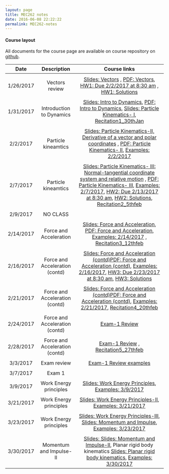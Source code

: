 ```yaml
---
layout: page
title: MEC262 notes
date: 2016-06-08 22:22:22
permalink: MEC262-notes
---
```


#### Course layout

All documents for the course page are available on course repository on [github](https://github.com/mec262sp17/mec262sp17.github.io). 




| Date     | Description | Course links |
| :----------: | :--------------------------------------: | :--------: | 
| | | |
|       1/26/2017    |   Vectors review | [Slides: Vectors](https://mec262sp17.github.io/Presentations/Review_vectors.html#/) , [PDF: Vectors](https://mec262sp17.github.io/Presentations/Review_vectors.pdf), [HW1: Due 2/2/2017 at 8:30 am](https://mec262sp17.github.io/Homework2017/MEC262_HW1_DueFeb22017.pdf) , [HW1: Solutions](https://mec262sp17.github.io/Homework2017/HW1_Solutions_MEC262.pdf)       | 
| | | |
|       1/31/2017    |    Introduction to Dynamics |  [Slides: Intro to Dynamics](https://mec262sp17.github.io/Presentations/Ch1_Intro_to_Dynamics.html#/), [PDF: Intro to Dynamics](https://mec262sp17.github.io/Presentations/Ch1_Intro_to_Dynamics.pdf), [Slides: Particle Kinematics- I](https://mec262sp17.github.io/Presentations/Ch2_Particle_Kinematics.html#/), [Recitation1_30thJan](https://mec262sp17.github.io/Notes/Recitation1_30thJan.pdf)          | 
| | | |
|       2/2/2017    |    Particle kineamtics |  [Slides: Particle Kinematics-II, Derivative of a vector and polar coordinates](https://mec262sp17.github.io/Presentations/Ch2_Particle_Kinematics_2.html#/)   , [PDF: Particle Kinematics- II](https://mec262sp17.github.io/Presentations/Ch2_Particle_Kinematics_2.pdf), [Examples: 2/2/2017](https://mec262sp17.github.io/Notes/examples_212017_mec262.pdf)        | 
| | | |
|       2/7/2017    |    Particle kineamtics|  [Slides: Particle Kinematics- III: Normal-tangential coordinate system and relative motion](https://mec262sp17.github.io/Presentations/Ch2_Particle_Kinematics_3.html#/)   , [PDF: Particle Kinematics- III](https://mec262sp17.github.io/Presentations/Ch2_Particle_Kinematics_3.pdf), [Examples: 2/7/2017](https://mec262sp17.github.io/Notes/examples_252017_mec262.pdf), [HW2: Due 2/13/2017 at 8:30 am](https://mec262sp17.github.io/Homework2017/HW2_MEC262_Sp17.pdf), [HW2: Solutions](https://mec262sp17.github.io/Homework2017/HW2_MEC262_Ruberic02152017.pdf), [Recitation2_5thfeb](https://mec262sp17.github.io/Notes/Recitation2_5thfeb.pdf)          | 
| | | |
|       2/9/2017    |    NO CLASS |       | 
| | | |
|       2/14/2017    |    Force and Acceleration | [Slides: Force and Acceleration](https://mec262sp17.github.io/Presentations/Ch3_Force_and_Acceleration.html#/), [PDF: Force and Acceleration](https://mec262sp17.github.io/Presentations/Ch3_Force_and_Acceleration.pdf), [Examples: 2/14/2017](https://mec262sp17.github.io/Notes/examples_2142017_mec262.pdf) , [Recitation3_12thfeb](https://mec262sp17.github.io/Notes/Recitation3_12thfeb.pdf)          | 
| | | |
|       2/16/2017    |    Force and Acceleration (contd) | [Slides: Force and Acceleration  (contd)](https://mec262sp17.github.io/Presentations/Ch3_Force_and_Acceleration.html#/)[PDF: Force and Acceleration  (contd)](https://mec262sp17.github.io/Presentations/Ch3_Force_and_Acceleration.pdf), [Examples: 2/16/2017](https://mec262sp17.github.io/Notes/examples_2162017_mec262.pdf), [HW3: Due 2/23/2017 at 8:30 am](https://mec262sp17.github.io/Homework2017/HW3_Due2232017.pdf), [HW3: Solutions](https://mec262sp17.github.io/Homework2017/HW3_ruberic.pdf) | 
| | | |
|       2/21/2017    |    Force and Acceleration (contd) | [Slides: Force and Acceleration  (contd)](https://mec262sp17.github.io/Presentations/Ch3_Force_and_Acceleration.html#/)[PDF: Force and Acceleration  (contd)](https://mec262sp17.github.io/Presentations/Ch3_Force_and_Acceleration.pdf), [Examples: 2/21/2017](https://mec262sp17.github.io/Notes/examples_2212017_mec262.pdf), [Recitation4_20thfeb](https://mec262sp17.github.io/Notes/Recitation4_20thfeb.pdf)          |
| | | |
|       2/24/2017    |    Force and Acceleration (contd) | [Exam-1 Review](https://mec262sp17.github.io/Notes/review_documents.pdf)  |
| | | |
|       2/28/2017    |    Force and Acceleration (contd) | [Exam-1 Review](https://mec262sp17.github.io/Notes/review_documents.pdf)  , [Recitation5_27thfeb](https://mec262sp17.github.io/Notes/Recitation5_27thfeb.pdf)          |
| | | |
|       3/3/2017    |    Exam review | [Exam-1 Review examples](https://mec262sp17.github.io/Notes/examples_3_2_2017_mec262.pdf)   |
| | | |
|       3/7/2017    |    Exam 1 |       | 
| | | |
|       3/9/2017    |   Work Energy principles | [Slides: Work Energy Principles](https://mec262sp17.github.io/Presentations/Ch4_work_energy_Principle.html#/), [Examples: 3/9/2017](https://mec262sp17.github.io/Notes/examples_3_9_2017_mec262.pdf)    |
| | | |
|       3/21/2017    |   Work Energy principles | [Slides: Work Energy Principles-II](https://mec262sp17.github.io/Presentations/Ch4_work_energy_Principle_II.html#/),  [Examples: 3/21/2017](https://mec262sp17.github.io/Notes/examples_3_21_2017_mec262.pdf)     |
| | | |
|       3/23/2017    |   Work Energy principles | [Slides: Work Energy Principles-III](https://mec262sp17.github.io/Presentations/Ch4_work_energy_Principle_III.html#/),  [Slides: Momentum and Impulse](https://mec262sp17.github.io/Presentations/Ch5_Momentum_and_Impulse.html#/),  [Examples: 3/23/2017](https://mec262sp17.github.io/Notes/examples_3_23_2017_mec262.pdf)      |
| | | |
|       3/30/2017    |   Momentum and Impulse-II | [Slides: Slides: Momentum and Impulse-II](https://mec262sp17.github.io/Presentations/Ch5_Momentum_and_Impulse_II.html#/),  Planar rigid body kinematics [Slides: Planar rigid body kinematics](https://mec262sp17.github.io/Presentations/Ch6_Kinematics_of_Planar_Rigid_bodies.html#/),    [Examples: 3/30/2017](https://mec262sp17.github.io/Notes/examples_3_30_2017_mec262.pdf)    |






